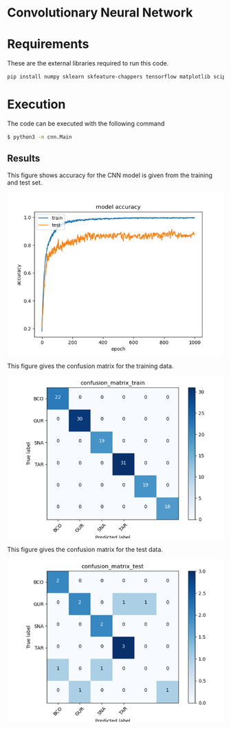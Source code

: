 # Convolutionary Neural Network 

# Requirements 

These are the external libraries required to run this code. 

```bash 
pip install numpy sklearn skfeature-chappers tensorflow matplotlib scipy
```

# Execution 

The code can be executed with the following command

```bash 
$ python3 -m cnn.Main
``` 

## Results 

This figure shows accuracy for the CNN model is given from the training and test set. 

![accuracy](./assets/accuracy.png)

This figure gives the confusion matrix for the training data.

![train confusion matrix](./assets/confusion_matrix_train.png)

This figure gives the confusion matrix for the test data. 

![accuracy](./assets/confusion_matrix_test.png)